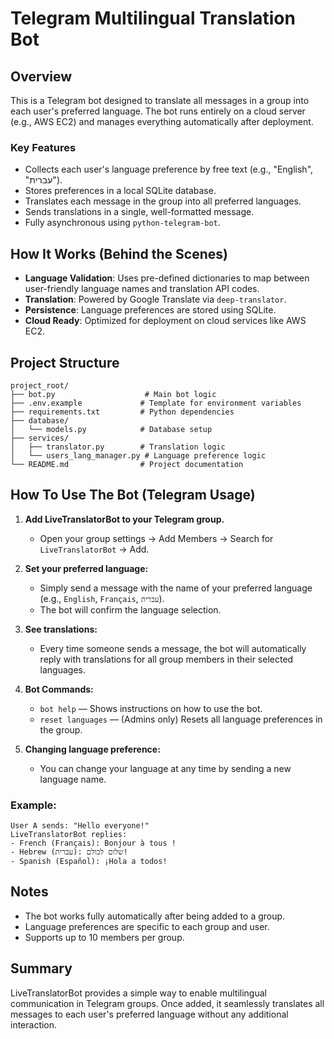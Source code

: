 # Telegram Multilingual Translation Bot

## Overview

This is a Telegram bot designed to translate all messages in a group into each user's preferred language. The bot runs entirely on a cloud server (e.g., AWS EC2) and manages everything automatically after deployment.

### Key Features

* Collects each user's language preference by free text (e.g., "English", "עברית").
* Stores preferences in a local SQLite database.
* Translates each message in the group into all preferred languages.
* Sends translations in a single, well-formatted message.
* Fully asynchronous using `python-telegram-bot`.

## How It Works (Behind the Scenes)

* **Language Validation**: Uses pre-defined dictionaries to map between user-friendly language names and translation API codes.
* **Translation**: Powered by Google Translate via `deep-translator`.
* **Persistence**: Language preferences are stored using SQLite.
* **Cloud Ready**: Optimized for deployment on cloud services like AWS EC2.

## Project Structure

```
project_root/
├── bot.py                    # Main bot logic
├── .env.example             # Template for environment variables
├── requirements.txt         # Python dependencies
├── database/
│   └── models.py            # Database setup
├── services/
│   ├── translator.py        # Translation logic
│   └── users_lang_manager.py # Language preference logic
└── README.md                # Project documentation
```

## How To Use The Bot (Telegram Usage)

1. **Add LiveTranslatorBot to your Telegram group.**

   * Open your group settings → Add Members → Search for `LiveTranslatorBot` → Add.

2. **Set your preferred language:**

   * Simply send a message with the name of your preferred language (e.g., `English`, `Français`, `עברית`).
   * The bot will confirm the language selection.

3. **See translations:**

   * Every time someone sends a message, the bot will automatically reply with translations for all group members in their selected languages.

4. **Bot Commands:**

   * `bot help` — Shows instructions on how to use the bot.
   * `reset languages` — (Admins only) Resets all language preferences in the group.

5. **Changing language preference:**

   * You can change your language at any time by sending a new language name.

### Example:

```
User A sends: "Hello everyone!"
LiveTranslatorBot replies:
- French (Français): Bonjour à tous !
- Hebrew (עברית): שלום לכולם!
- Spanish (Español): ¡Hola a todos!
```

## Notes

* The bot works fully automatically after being added to a group.
* Language preferences are specific to each group and user.
* Supports up to 10 members per group.

## Summary

LiveTranslatorBot provides a simple way to enable multilingual communication in Telegram groups. Once added, it seamlessly translates all messages to each user's preferred language without any additional interaction.
